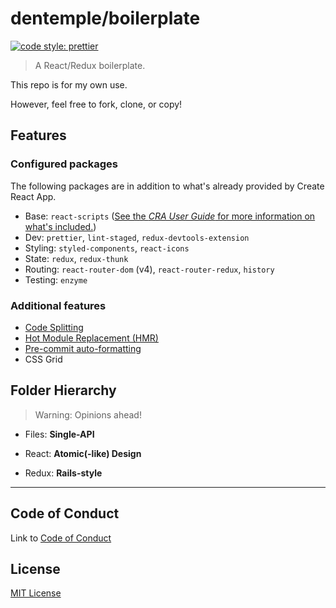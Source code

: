 # dentemple/boilerplate

[![code style: prettier](https://img.shields.io/badge/code_style-prettier-ff69b4.svg?style=flat-square)](https://github.com/prettier/prettier)

> A React/Redux boilerplate.

This repo is for my own use.

However, feel free to fork, clone, or copy!

## Features

### Configured packages

The following packages are in addition to what's already provided by Create React App.

* Base: `react-scripts` ([See the _CRA User Guide_ for more information on what's included.](<(https://github.com/facebookincubator/create-react-app/blob/master/packages/react-scripts/template/README.md)>))
* Dev: `prettier`, `lint-staged`, `redux-devtools-extension`
* Styling: `styled-components`, `react-icons`
* State: `redux`, `redux-thunk`
* Routing: `react-router-dom` (v4), `react-router-redux`, `history`
* Testing: `enzyme`

### Additional features

* [Code Splitting](https://serverless-stack.com/chapters/code-splitting-in-create-react-app.html)
* [Hot Module Replacement (HMR)](https://webpack.js.org/concepts/hot-module-replacement/)
* [Pre-commit auto-formatting](https://prettier.io/docs/en/precommit.html)
* CSS Grid

## Folder Hierarchy

> Warning: Opinions ahead!

* Files: **Single-API**

* React: **Atomic(-like) Design**

* Redux: **Rails-style**

---

## Code of Conduct

Link to [Code of Conduct](docs/code-of-conduct.md)

## License

[MIT License](docs/LICENSE.txt)
